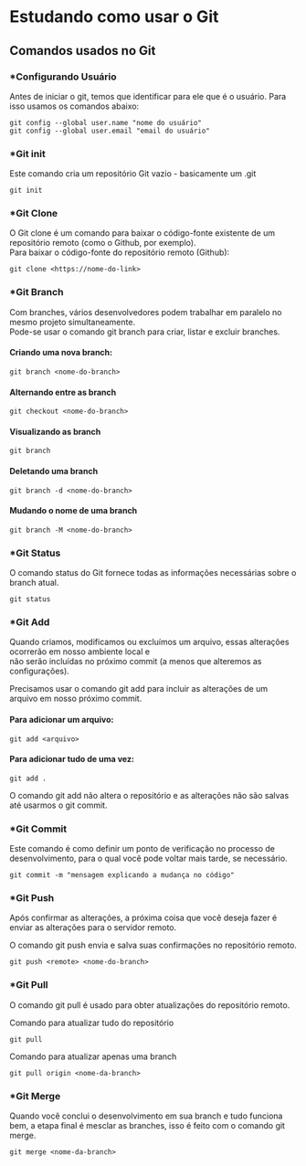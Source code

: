 <h1>Estudando como usar o Git</h1>

<h2>Comandos usados no Git</h2>

<h3>*Configurando Usuário</h3>
  <p>Antes de iniciar o git, temos que identificar para ele que é o usuário. Para isso usamos os comandos abaixo:</p>
  
    git config --global user.name "nome do usuário"
    git config --global user.email "email do usuário"

<h3>*Git init</h3>
  <p>Este comando cria um repositório Git vazio - basicamente um .git</p>
   
    git init

<h3>*Git Clone</h3>
  <p>O Git clone é um comando para baixar o código-fonte existente de um repositório remoto (como o Github, por exemplo).<br>
  Para baixar o código-fonte do repositório remoto (Github):</p>
  
    git clone <https://nome-do-link>

<h3>*Git Branch</h3>
  <p>Com branches, vários desenvolvedores podem trabalhar em paralelo no mesmo projeto simultaneamente.<br>
  Pode-se usar o comando git branch para criar, listar e excluir branches.

  <h4>Criando uma nova branch:</h4>

    git branch <nome-do-branch>
  
  <h4>Alternando entre as branch</h4>
  
    git checkout <nome-do-branch>
  
  <h4>Visualizando as branch</h4>
  
    git branch
  
  <h4>Deletando uma branch</h4>
  
    git branch -d <nome-do-branch>
    
  <h4>Mudando o nome de uma branch</h4>
  
    git branch -M <nome-do-branch>
  
<h3>*Git Status</h3>
  <p>O comando status do Git fornece todas as informações necessárias sobre o branch atual.</p>

    git status
    
<h3>*Git Add</h3>
  <p>Quando criamos, modificamos ou excluímos um arquivo, essas alterações ocorrerão em nosso ambiente local e <br>não serão incluídas no próximo commit (a menos que alteremos as configurações).</p>
  <p>Precisamos usar o comando git add para incluir as alterações de um arquivo em nosso próximo commit.</p>

  <h4>Para adicionar um arquivo:</h4>

    git add <arquivo>
  <h4>Para adicionar tudo de uma vez:</h4>

    git add .
  <p>O comando git add não altera o repositório e as alterações não são salvas até usarmos o git commit.</p>
  
<h3>*Git Commit</h3>
  <p>Este comando é como definir um ponto de verificação no processo de desenvolvimento, para o qual você pode voltar mais tarde, se necessário.</p>

    git commit -m "mensagem explicando a mudança no código"
    
<h3>*Git Push</h3>
  <p>Após confirmar as alterações, a próxima coisa que você deseja fazer é enviar as alterações para o servidor remoto.</p>

  <p>O comando git push envia e salva suas confirmações no repositório remoto.</p>

    git push <remote> <nome-do-branch>
    
<h3>*Git Pull</h3>
  <p>O comando git pull é usado para obter atualizações do repositório remoto.</p>
    
  Comando para atualizar tudo do repositório
  
    git pull 
  
  Comando para atualizar apenas uma branch
  
    git pull origin <nome-da-branch>
    
<h3>*Git Merge</h3>
  <p>Quando você conclui o desenvolvimento em sua branch e tudo funciona bem, a etapa final é mesclar as branches, isso é feito com o comando git merge.</p>

    git merge <nome-da-branch>
  
